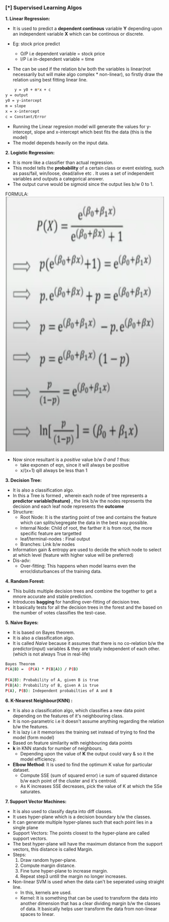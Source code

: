 ### [\*] Supervised Learning Algos

**1. Linear Regression:**
  * It is used to predict a **dependent continous** variable **Y** depending upon an independent variable **X** which can be continous or discrete.
  * Eg: stock price predict
    * O/P i.e dependent variable = stock price
    * I/P i.e in-dependent variable = time
  
  * The can be used if the relation b/w both the variables is linear(not necessarily but will make algo complex * non-linear), so firstly draw the relation using best fitting linear line.
```bash
    y = y0 + m*x + c
y = output
y0 = y-intercept
m = slope
x = x-intercept
c = Constant/Error
```
  * Running the Linear regresion model will generate the values for y-intercept, slope and x-intercept which best fits the data (this is the model)
  * The model depends heavily on the input data.


**2. Logistic Regression:**
  * It is more like a classifier than actual regression.
  * This model tells the **probability** of a certain class or event existing, such as pass/fail, win/loose, dead/alive etc . It uses a set of independent variables and outputs a categorical answer.
  * The output curve would be sigmoid since the output lies b/w 0 to 1.

 FORMULA:
 <img src="./logistic_formula.png" width="500" height="800"> 

  * Now since resultant is a *positive* value b/w *0 and 1* thus: 
    * take exponen of eqn, since it will always be positive
    * x/(x+1) qill always be less than 1


**3. Decision Tree:**
  * It is also a classification algo.
  * In this a Tree is formed , wherein each node of tree represents a **predictor variable(feature)** , the link b/w the nodes represents the decision and each leaf node represents the **outcome**
  * Structure:
    * Root Node: It is the starting point of tree and contains the feature which can splits/segregate the data in the best way possible.
    * Internal Node: Child of root, the farther it is from root, the more specific feature are targetted
    * leaf/terminal-nodes : Final output
    * Branches: Link b/w nodes
  * Information gain & entropy are used to decide the which node to select at which level (feature with higher value will be preferred)
  * Dis-adv:
    * Over-fitting: This happens when model learns even the error/disturbances of the training data.

**4. Random Forest:**
  * This builds multiple decision trees and combine the together to get a mnore accurate and stable prediction.
  * Introduces **bagging** for handling over-fitting of decision tree.
  * It basically tests for all the decision trees in the forest and the based on the number of votes classifies the test-case.

**5. Naive Bayes:**
  * It is based on Bayes theorem.
  * It is also a classification algo.
  * It is called *Naive* because it assumes that there is no co-relation b/w the predictor(input) variables & they are totally independent of each other. (which is not always True in real-life)

```bash
Bayes Theorem
P(A|B) =  (P(A) * P(B|A)) / P(B) 

P(A|B): Probability of A, given B is true
P(B|A): Probability of B, given A is true
P(A), P(B): Independent probabilties of A and B
```


**6. K-Nearest Neighbour(KNN) :**
  * It is also a classification algo, which classifies a new data point depending on the features of it's neighbouring class.
  * It is non-parametric i.e it doesn't assume anything regarding the relation b/w the features.
  * It is lazy i.e it memorises the training set instead of trying to find the model (form model)
  * Based on feature similarity with neighbouring data points
  * **k** in KNN stands for number of neighbours.
    * Depending upon the value of **K** the output could vary & so it the model efficiency.
  * **Elbow Method**: It is used to find the optimum K value for particular dataset. 
    * Compute SSE (sum of squared error) i.e sum of squared distance b/w each point of the cluster and it's centroid.
    * As K increases SSE decreases, pick the value of K at which the SSe saturates.


**7. Support Vector Machines:**
  * It is also used to classify dayta into diff classes.
  * It uses hyper-plane which is a decision boundary b/w the classes. 
  * It can generate multiple hyper-planes such that each point lies in a single plane
  * Support Vectors: The points closest to the hyper-plane are called support vectors. 
  * The best hyper-plane will have the maximum distance from the support vectors, this distance is called Margin.
  * Steps:
    1. Draw random hyper-plane.
    2. Compute margin distance.
    3. Fine tune hyper-plane to increase margin.
    4. Repeat step3 untill the margin no longer increases.
  * Non-linear SVM is used when the data can't be seperated using straight line.
    * In this, kernels are used.
    * Kernel: It is something that can be used to transform the data into another dimension that has a clear dividing margin b/w the classes of data. It basically helps user transform the data from non-linear spaces to linear.
